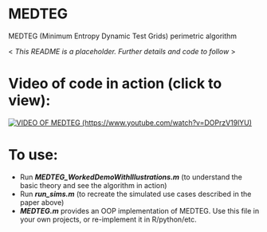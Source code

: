 # MEDTEG
MEDTEG (Minimum Entropy Dynamic Test Grids) perimetric algorithm

< *This README is a placeholder. Further details and code to follow* >

# Video of code in action (click to view):
[![VIDEO OF MEDTEG (https://www.youtube.com/watch?v=DOPrzV19lYU)](https://img.youtube.com/vi/DOPrzV19lYU/0.jpg)](https://www.youtube.com/watch?v=DOPrzV19lYU)

# To use:
* Run *____MEDTEG_WorkedDemoWithIllustrations.m____* (to understand the basic theory and see the algorithm in action)
* Run *____run_sims.m____* (to recreate the simulated use cases described in the paper above)
* *____MEDTEG.m____* provides an OOP implementation of MEDTEG. Use this file in your own projects, or re-implement it in R/python/etc.
